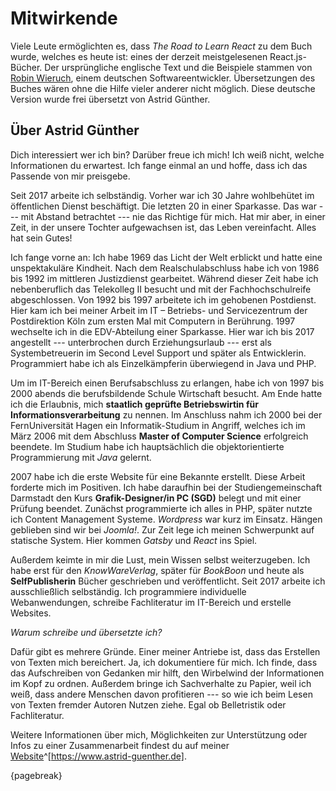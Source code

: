 # Mitwirkende

Viele Leute ermöglichten es, dass *The Road to Learn React* zu dem Buch wurde, welches es heute ist: eines der derzeit meistgelesenen React.js-Bücher. Der ursprüngliche englische Text und die Beispiele stammen von [Robin Wieruch](https://www.robinwieruch.de/), einem deutschen Softwareentwickler. Übersetzungen des Buches wären ohne die Hilfe vieler anderer nicht möglich. Diese deutsche Version wurde frei übersetzt von Astrid Günther.

## Über Astrid Günther

Dich interessiert wer ich bin? Darüber freue ich mich! Ich weiß nicht, welche Informationen du erwartest. Ich fange einmal an und hoffe, dass ich das Passende von mir preisgebe.

Seit 2017 arbeite ich selbständig. Vorher war ich 30 Jahre wohlbehütet im öffentlichen Dienst beschäftigt. Die letzten 20 in einer Sparkasse. Das war --- mit Abstand betrachtet --- nie das Richtige für mich. Hat mir aber, in einer Zeit, in der unsere Tochter aufgewachsen ist, das Leben vereinfacht. Alles hat sein Gutes!

Ich fange vorne an: Ich habe 1969 das Licht der Welt erblickt und hatte eine unspektakuläre Kindheit. Nach dem Realschulabschluss habe ich von 1986 bis 1992 im mittleren Justizdienst gearbeitet. Während dieser Zeit habe ich nebenberuflich das Telekolleg II besucht und mit der Fachhochschulreife abgeschlossen. Von 1992 bis 1997 arbeitete ich im gehobenen Postdienst. Hier kam ich bei meiner Arbeit im IT – Betriebs- und Servicezentrum der Postdirektion Köln zum ersten Mal mit Computern in Berührung. 1997 wechselte ich in die EDV-Abteilung einer Sparkasse. Hier war ich bis 2017 angestellt --- unterbrochen durch Erziehungsurlaub --- erst als Systembetreuerin im Second Level Support und später als Entwicklerin. Programmiert habe ich als Einzelkämpferin überwiegend in Java und PHP.

Um im IT-Bereich einen Berufsabschluss zu erlangen, habe ich von 1997 bis 2000 abends die berufsbildende Schule Wirtschaft besucht. Am Ende hatte ich die Erlaubnis, mich __staatlich geprüfte Betriebswirtin für Informationsverarbeitung__ zu nennen. Im Anschluss nahm ich 2000 bei der FernUniversität Hagen ein Informatik-Studium in Angriff, welches ich im März 2006 mit dem Abschluss __Master of Computer Science__ erfolgreich beendete. Im Studium habe ich hauptsächlich die objektorientierte Programmierung mit *Java* gelernt.

2007 habe ich die erste Website für eine Bekannte erstellt. Diese Arbeit forderte mich im Positiven. Ich habe daraufhin bei der Studiengemeinschaft Darmstadt den Kurs __Grafik-Designer/in PC (SGD)__ belegt und mit einer Prüfung beendet. Zunächst programmierte ich alles in PHP, später nutzte ich Content Management Systeme. *Wordpress* war kurz im Einsatz. Hängen geblieben sind wir bei *Joomla!*. Zur Zeit lege ich meinen Schwerpunkt auf statische System. Hier kommen *Gatsby* und *React* ins Spiel.

 Außerdem keimte in mir die Lust, mein Wissen selbst weiterzugeben. Ich habe erst für den *KnowWareVerlag*, später für *BookBoon* und heute als __SelfPublisherin__ Bücher geschrieben und veröffentlicht. Seit 2017 arbeite ich ausschließlich selbständig. Ich programmiere individuelle Webanwendungen, schreibe Fachliteratur im IT-Bereich und erstelle Websites.

*Warum schreibe und übersetzte ich?*

 Dafür gibt es mehrere Gründe. Einer meiner Antriebe ist, dass das Erstellen von Texten mich bereichert. Ja, ich dokumentiere für mich. Ich finde, dass das Aufschreiben von Gedanken mir hilft, den Wirbelwind der Informationen im Kopf zu ordnen. Außerdem bringe ich Sachverhalte zu Papier, weil ich weiß, dass andere Menschen davon profitieren --- so wie ich beim Lesen von Texten fremder Autoren Nutzen ziehe. Egal ob Belletristik oder Fachliteratur.

Weitere Informationen über mich, Möglichkeiten zur Unterstützung oder Infos zu einer Zusammenarbeit findest du auf meiner [Website](https://www.astrid-guenther.de)^[https://www.astrid-guenther.de].

{pagebreak}
